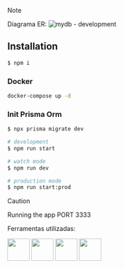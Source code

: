 

> [!NOTE]
> Diagrama ER: 
![mydb - development](https://github.com/user-attachments/assets/5bed29d3-89df-47dc-8729-69d4f87aa0d7)


## Installation

```bash
$ npm i
```



### Docker 
```bash
docker-compose up -d
```



### Init Prisma Orm
```java
$ npx prisma migrate dev
```


```bash
# development
$ npm run start

# watch mode
$ npm run dev

# production mode
$ npm run start:prod
```

> [!CAUTION]
> Running the app PORT 3333


Ferramentas utilizadas:
<div style = "display: inline">
  <img src="https://cdn.jsdelivr.net/gh/devicons/devicon@latest/icons/nestjs/nestjs-original.svg" width="50px"/>          
  <img src="https://cdn.jsdelivr.net/gh/devicons/devicon@latest/icons/postgresql/postgresql-plain-wordmark.svg" width="50px"/> 
  <img src="https://cdn.jsdelivr.net/gh/devicons/devicon@latest/icons/prisma/prisma-original.svg" width="50px"/>
  <img src="https://cdn.jsdelivr.net/gh/devicons/devicon@latest/icons/docker/docker-original-wordmark.svg" width="50px" />     
</div>
